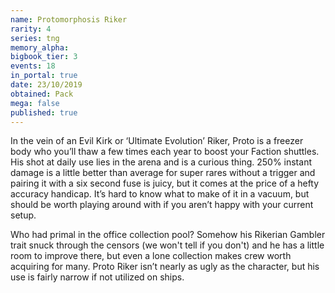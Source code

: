 ```yaml
---
name: Protomorphosis Riker
rarity: 4
series: tng
memory_alpha:
bigbook_tier: 3
events: 18
in_portal: true
date: 23/10/2019
obtained: Pack
mega: false
published: true
---
```


In the vein of an Evil Kirk or ‘Ultimate Evolution’ Riker, Proto is a freezer body who you’ll thaw a few times each year to boost your Faction shuttles. His shot at daily use lies in the arena and is a curious thing. 250% instant damage is a little better than average for super rares without a trigger and pairing it with a six second fuse is juicy, but it comes at the price of a hefty accuracy handicap. It’s hard to know what to make of it in a vacuum, but should be worth playing around with if you aren’t happy with your current setup. 

Who had primal in the office collection pool? Somehow his Rikerian Gambler trait snuck through the censors (we won't tell if you don't) and he has a little room to improve there, but even a lone collection makes crew worth acquiring for many. Proto Riker isn’t nearly as ugly as the character, but his use is fairly narrow if not utilized on ships.
